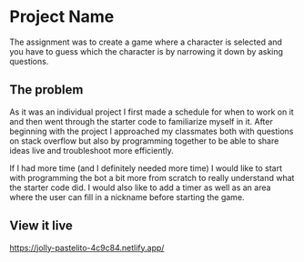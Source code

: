 # Project Name

The assignment was to create a game where a character is selected and you have to guess which the character is by narrowing it down by asking questions.

## The problem

As it was an individual project I first made a schedule for when to work on it and then went through the starter code to familiarize myself in it.
After beginning with the project I approached my classmates both with questions on stack overflow but also by programming together to be able to share ideas live and troubleshoot more efficiently.

If I had more time (and I definitely needed more time) I would like to start with programming the bot a bit more from scratch to really understand what the starter code did.
I would also like to add a timer as well as an area where the user can fill in a nickname before starting the game. 

## View it live

https://jolly-pastelito-4c9c84.netlify.app/
